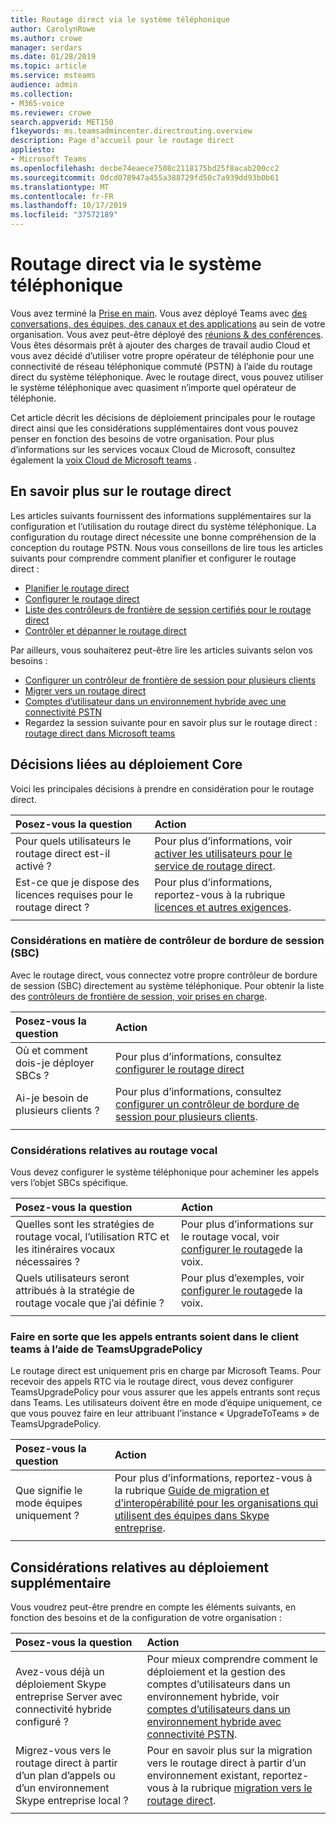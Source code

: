 ```yaml
---
title: Routage direct via le système téléphonique
author: CarolynRowe
ms.author: crowe
manager: serdars
ms.date: 01/28/2019
ms.topic: article
ms.service: msteams
audience: admin
ms.collection:
- M365-voice
ms.reviewer: crowe
search.appverid: MET150
f1keywords: ms.teamsadmincenter.directrouting.overview
description: Page d’accueil pour le routage direct
appliesto:
- Microsoft Teams
ms.openlocfilehash: decbe74eaece7508c2118175bd25f8acab200cc2
ms.sourcegitcommit: 0dcd078947a455a388729fd50c7a939dd93b0b61
ms.translationtype: MT
ms.contentlocale: fr-FR
ms.lasthandoff: 10/17/2019
ms.locfileid: "37572189"
---
```

# <a name="phone-system-direct-routing"></a>Routage direct via le système téléphonique

Vous avez terminé la [Prise en main](get-started-with-teams-quick-start.md). Vous avez déployé Teams avec [des conversations, des équipes, des canaux et des applications](deploy-chat-teams-channels-microsoft-teams-landing-page.md) au sein de votre organisation. Vous avez peut-être déployé des [réunions & des conférences](deploy-meetings-microsoft-teams-landing-page.md). Vous êtes désormais prêt à ajouter des charges de travail audio Cloud et vous avez décidé d’utiliser votre propre opérateur de téléphonie pour une connectivité de réseau téléphonique commuté (PSTN) à l’aide du routage direct du système téléphonique. Avec le routage direct, vous pouvez utiliser le système téléphonique avec quasiment n’importe quel opérateur de téléphonie.

Cet article décrit les décisions de déploiement principales pour le routage direct ainsi que les considérations supplémentaires dont vous pouvez penser en fonction des besoins de votre organisation. Pour plus d’informations sur les services vocaux Cloud de Microsoft, consultez également la [voix Cloud de Microsoft teams](cloud-voice-landing-page.md) .

## <a name="learn-more-about-direct-routing"></a>En savoir plus sur le routage direct

Les articles suivants fournissent des informations supplémentaires sur la configuration et l’utilisation du routage direct du système téléphonique. La configuration du routage direct nécessite une bonne compréhension de la conception du routage PSTN. Nous vous conseillons de lire tous les articles suivants pour comprendre comment planifier et configurer le routage direct :

- [Planifier le routage direct](direct-routing-plan.md) 
- [Configurer le routage direct](direct-routing-configure.md)
- [Liste des contrôleurs de frontière de session certifiés pour le routage direct](direct-routing-border-controllers.md)
- [Contrôler et dépanner le routage direct](direct-routing-monitor-and-troubleshoot.md)

Par ailleurs, vous souhaiterez peut-être lire les articles suivants selon vos besoins :

-  [Configurer un contrôleur de frontière de session pour plusieurs clients](direct-routing-sbc-multiple-tenants.md)
-  [Migrer vers un routage direct](direct-routing-migrating.md)
-  [Comptes d’utilisateur dans un environnement hybride avec une connectivité PSTN](direct-routing-user-accounts-in-a-hybrid-environment.md)
- Regardez la session suivante pour en savoir plus sur le routage direct : [routage direct dans Microsoft teams](https://aka.ms/teams-direct-routing)

## <a name="core-deployment-decisions"></a>Décisions liées au déploiement Core

Voici les principales décisions à prendre en considération pour le routage direct. 

|Posez-vous la question|Action |
| :------------|:-------|
|Pour quels utilisateurs le routage direct est-il activé ? | Pour plus d’informations, voir [activer les utilisateurs pour le service de routage direct](direct-routing-configure.md#enable-users-for-direct-routing-service). |
Est-ce que je dispose des licences requises pour le routage direct ? | Pour plus d’informations, reportez-vous à la rubrique [licences et autres exigences](direct-routing-plan.md#licensing-and-other-requirements).
|||

### <a name="session-border-controller-sbc-considerations"></a>Considérations en matière de contrôleur de bordure de session (SBC)

Avec le routage direct, vous connectez votre propre contrôleur de bordure de session (SBC) directement au système téléphonique.  Pour obtenir la liste des [contrôleurs de frontière de session, voir prises en charge](direct-routing-border-controllers.md).

|Posez-vous la question|Action |
|:------------|:-------|
| Où et comment dois-je déployer SBCs ? | Pour plus d’informations, consultez [configurer le routage direct](direct-routing-configure.md) | 
Ai-je besoin de plusieurs clients ? | Pour plus d’informations, consultez [configurer un contrôleur de bordure de session pour plusieurs clients](direct-routing-sbc-multiple-tenants.md).|
|||

### <a name="voice-routing-considerations"></a>Considérations relatives au routage vocal

Vous devez configurer le système téléphonique pour acheminer les appels vers l’objet SBCs spécifique.

|Posez-vous la question|Action |
|:------------|:-------|
| Quelles sont les stratégies de routage vocal, l’utilisation RTC et les itinéraires vocaux nécessaires ? | Pour plus d’informations sur le routage vocal, voir [configurer le routage](direct-routing-configure.md#configure-voice-routing)de la voix.
| Quels utilisateurs seront attribués à la stratégie de routage vocale que j’ai définie ? | Pour plus d’exemples, voir [configurer le routage](direct-routing-configure.md#configure-voice-routing)de la voix. |
|||

### <a name="ensure-incoming-calls-land-in-the-teams-client-using-teamsupgradepolicy"></a>Faire en sorte que les appels entrants soient dans le client teams à l’aide de TeamsUpgradePolicy

Le routage direct est uniquement pris en charge par Microsoft Teams. Pour recevoir des appels RTC via le routage direct, vous devez configurer TeamsUpgradePolicy pour vous assurer que les appels entrants sont reçus dans Teams. Les utilisateurs doivent être en mode d’équipe uniquement, ce que vous pouvez faire en leur attribuant l’instance « UpgradeToTeams » de TeamsUpgradePolicy. 

|Posez-vous la question|Action |
|:------------|:-------|
|Que signifie le mode équipes uniquement ? | Pour plus d’informations, reportez-vous à la rubrique [Guide de migration et d’interopérabilité pour les organisations qui utilisent des équipes dans Skype entreprise](https://docs.microsoft.com/microsoftteams/migration-interop-guidance-for-teams-with-skype).|
|||

## <a name="additional-deployment-considerations"></a>Considérations relatives au déploiement supplémentaire

Vous voudrez peut-être prendre en compte les éléments suivants, en fonction des besoins et de la configuration de votre organisation :

| Posez-vous la question| Action |
| :------------|:-------|
| Avez-vous déjà un déploiement Skype entreprise Server avec connectivité hybride configuré ? |  Pour mieux comprendre comment le déploiement et la gestion des comptes d’utilisateurs dans un environnement hybride, voir [comptes d’utilisateurs dans un environnement hybride avec connectivité PSTN](direct-routing-user-accounts-in-a-hybrid-environment.md).| 
| Migrez-vous vers le routage direct à partir d’un plan d’appels ou d’un environnement Skype entreprise local ? | Pour en savoir plus sur la migration vers le routage direct à partir d’un environnement existant, reportez-vous à la rubrique [migration vers le routage direct](direct-routing-migrating.md). |
|||
